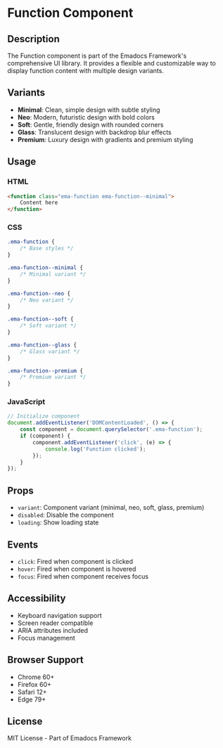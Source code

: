 # Function Component

## Description
The Function component is part of the Emadocs Framework's comprehensive UI library. It provides a flexible and customizable way to display function content with multiple design variants.

## Variants
- **Minimal**: Clean, simple design with subtle styling
- **Neo**: Modern, futuristic design with bold colors
- **Soft**: Gentle, friendly design with rounded corners
- **Glass**: Translucent design with backdrop blur effects
- **Premium**: Luxury design with gradients and premium styling

## Usage

### HTML
```html
<function class="ema-function ema-function--minimal">
    Content here
</function>
```

### CSS
```css
.ema-function {
    /* Base styles */
}

.ema-function--minimal {
    /* Minimal variant */
}

.ema-function--neo {
    /* Neo variant */
}

.ema-function--soft {
    /* Soft variant */
}

.ema-function--glass {
    /* Glass variant */
}

.ema-function--premium {
    /* Premium variant */
}
```

### JavaScript
```javascript
// Initialize component
document.addEventListener('DOMContentLoaded', () => {
    const component = document.querySelector('.ema-function');
    if (component) {
        component.addEventListener('click', (e) => {
            console.log('Function clicked');
        });
    }
});
```

## Props
- `variant`: Component variant (minimal, neo, soft, glass, premium)
- `disabled`: Disable the component
- `loading`: Show loading state

## Events
- `click`: Fired when component is clicked
- `hover`: Fired when component is hovered
- `focus`: Fired when component receives focus

## Accessibility
- Keyboard navigation support
- Screen reader compatible
- ARIA attributes included
- Focus management

## Browser Support
- Chrome 60+
- Firefox 60+
- Safari 12+
- Edge 79+

## License
MIT License - Part of Emadocs Framework

